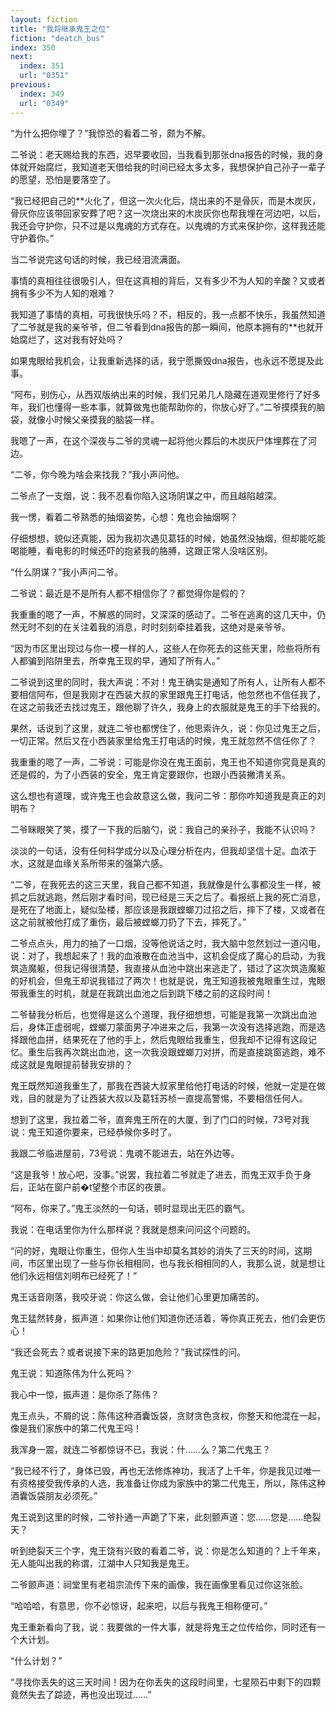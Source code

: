 ```yaml
---
layout: fiction
title: "我将继承鬼王之位"
fiction: "deatch_bus"
index: 350
next:
  index: 351
  url: "0351"
previous:
  index: 349
  url: "0349"
---
```

“为什么把你埋了？”我惊恐的看着二爷，颇为不解。

二爷说：老天赐给我的东西，迟早要收回，当我看到那张dna报告的时候，我的身体就开始腐烂，我知道老天借给我的时间已经太多太多，我想保护自己孙子一辈子的愿望，恐怕是要落空了。

“我已经把自己的**火化了，但这一次火化后，烧出来的不是骨灰，而是木炭灰，骨灰你应该带回家安葬了吧？这一次烧出来的木炭灰你也帮我埋在河边吧，以后，我还会守护你，只不过是以鬼魂的方式存在。以鬼魂的方式来保护你，这样我还能守护着你。”

当二爷说完这句话的时候，我已经泪流满面。

事情的真相往往很吸引人，但在这真相的背后，又有多少不为人知的辛酸？又或者拥有多少不为人知的艰难？

我知道了事情的真相，可我很快乐吗？不，相反的，我一点都不快乐，我虽然知道了二爷就是我的亲爷爷，但二爷看到dna报告的那一瞬间，他原本拥有的**也就开始腐烂了，这对我有好处吗？

如果鬼眼给我机会，让我重新选择的话，我宁愿撕毁dna报告，也永远不愿提及此事。

“阿布，别伤心，从西双版纳出来的时候，我们兄弟几人隐藏在道观里修行了好多年，我们也懂得一些本事，就算做鬼也能帮助你的，你放心好了。”二爷摸摸我的脑袋，就像小时候父亲摸我的脑袋一样。

我嗯了一声，在这个深夜与二爷的灵魂一起将他火葬后的木炭灰尸体埋葬在了河边。

“二爷，你今晚为啥会来找我？”我小声问他。

二爷点了一支烟，说：我不忍看你陷入这场阴谋之中，而且越陷越深。

我一愣，看着二爷熟悉的抽烟姿势，心想：鬼也会抽烟啊？

仔细想想，貌似还真能，因为我初次遇见葛钰的时候，她虽然没抽烟，但却能吃能喝能睡，看电影的时候还吓的抱紧我的胳膊，这跟正常人没啥区别。

“什么阴谋？”我小声问二爷。

二爷说：最近是不是所有人都不相信你了？都觉得你是假的？

我重重的嗯了一声，不解惑的同时，又深深的感动了。二爷在逃离的这几天中，仍然无时不刻的在关注着我的消息，时时刻刻牵挂着我，这绝对是亲爷爷。

“因为市区里出现过与你一模一样的人，这些人在你死去的这些天里，险些将所有人都骗到陷阱里去，所幸鬼王现的早，通知了所有人。”

二爷说到这里的同时，我大声说：不对！鬼王确实是通知了所有人，让所有人都不要相信阿布，但是我刚才在西装大叔的家里跟鬼王打电话，他忽然也不信任我了，在这之前我还去找过鬼王，跟他聊了许久，我身上的衣服就是鬼王的手下给我的。

果然，话说到了这里，就连二爷也都愣住了，他思索许久，说：你见过鬼王之后，一切正常。然后又在小西装家里给鬼王打电话的时候，鬼王就忽然不信任你了？

我重重的嗯了一声，二爷说：可能是你没在鬼王面前，鬼王也不知道你究竟是真的还是假的，为了小西装的安全，鬼王肯定要跟你，也跟小西装撇清关系。

这么想也有道理，或许鬼王也会故意这么做，我问二爷：那你咋知道我是真正的刘明布？

二爷眯眼笑了笑，摸了一下我的后脑勺，说：我自己的亲孙子，我能不认识吗？

淡淡的一句话，没有任何科学成分以及心理分析在内，但我却坚信十足。血浓于水，这就是血缘关系所带来的强第六感。

“二爷，在我死去的这三天里，我自己都不知道，我就像是什么事都没生一样，被抓之后就逃跑，然后刚才看时间，现已经是三天之后了。看报纸上我的死亡消息，是死在了地面上，疑似坠楼，那应该是我跟螳螂刀过招之后，摔下了楼，又或者在这之前就被他打成了重伤，最后被螳螂刀扔了下去，摔死了。”

二爷点点头，用力的抽了一口烟，没等他说话之时，我大脑中忽然划过一道闪电，说：对了，我想起来了！我的血液散在血池当中，这机会促成了魔心的启动，为我筑造魔躯，但我记得很清楚，我直接从血池中跳出来逃走了，错过了这次筑造魔躯的好机会，但鬼王却说我错过了两次！也就是说，鬼王知道我被鬼眼重生过，鬼眼带我重生的时机，就是在我跳出血池之后到跳下楼之前的这段时间！

二爷替我分析后，也觉得是这么个道理，我仔细想想，可能是我第一次跳出血池后，身体正虚弱呢，螳螂刀蒙面男子冲进来之后，我第一次没有选择逃跑，而是选择跟他血拼，结果死在了他的手上，然后鬼眼给我重生，但我却不记得有这段记忆。重生后我再次跳出血池，这一次我没跟螳螂刀对拼，而是直接跳窗逃跑，难不成这就是鬼眼提前替我安排的？

鬼王既然知道我重生了，那我在西装大叔家里给他打电话的时候，他就一定是在做戏，目的就是为了让西装大叔以及葛钰苏桢一直提高警惕，不要相信任何人。

想到了这里，我拉着二爷，直奔鬼王所在的大厦，到了门口的时候，73号对我说：鬼王知道你要来，已经恭候你多时了。

我跟二爷临进屋前，73号说：鬼魂不能进去，站在外边等。

“这是我爷！放心吧，没事。”说罢，我拉着二爷就走了进去，而鬼王双手负于身后，正站在窗户前�t望整个市区的夜景。

“阿布，你来了。”鬼王淡然的一句话，顿时显现出无匹的霸气。

我说：在电话里你为什么那样说？我就是想来问问这个问题的。

“问的好，鬼眼让你重生，但你人生当中却莫名其妙的消失了三天的时间，这期间，市区里出现了一些与你长相相同，也与我长相相同的人，我那么说，就是想让他们永远相信刘明布已经死了！”

鬼王话音刚落，我咬牙说：你这么做，会让他们心里更加痛苦的。

鬼王猛然转身，振声道：如果你让他们知道你还活着，等你真正死去，他们会更伤心！

“我还会死去？或者说接下来的路更加危险？”我试探性的问。

鬼王说：知道陈伟为什么死吗？

我心中一惊，振声道：是你杀了陈伟？

鬼王点头，不屑的说：陈伟这种酒囊饭袋，贪财贪色贪权，你整天和他混在一起，像是我们家族中的第二代鬼王吗！

我浑身一震，就连二爷都惊讶不已，我说：什……么？第二代鬼王？

“我已经不行了，身体已毁，再也无法修炼神功，我活了上千年，你是我见过唯一有资格接受我传承的人选，我准备让你成为家族中的第二代鬼王，所以，陈伟这种酒囊饭袋朋友必须死。”

鬼王说到这里的时候，二爷扑通一声跪了下来，此刻颤声道：您……您是……绝裂天？

听到绝裂天三个字，鬼王饶有兴致的看着二爷，说：你是怎么知道的？上千年来，无人能叫出我的称谓，江湖中人只知我是鬼王。

二爷颤声道：祠堂里有老祖宗流传下来的画像，我在画像里看见过你这张脸。

“哈哈哈，有意思，你不必惊讶，起来吧，以后与我鬼王相称便可。”

鬼王重新看向了我，说：我要做的一件大事，就是将鬼王之位传给你，同时还有一个大计划。

“什么计划？”

“寻找你丢失的这三天时间！因为在你丢失的这段时间里，七星陨石中剩下的四颗竟然失去了踪迹，再也没出现过……”